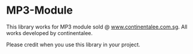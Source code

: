 # MP3-Module

This library works for MP3 module sold @ www.continentalee.com.sg.
All works developed by continentalee.

Please credit when you use this library in your project.
